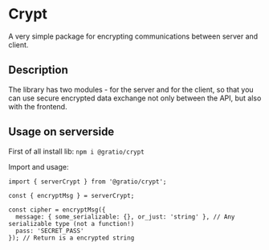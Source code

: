 # Crypt
 A very simple package for encrypting communications between server and client.

## Description
 The library has two modules - for the server and for the client, so that you can use secure encrypted data exchange not only between the API, but also with the frontend.

## Usage on serverside
 First of all install lib:
 `npm i @gratio/crypt`

 Import and usage:
 ```TS
 import { serverCrypt } from '@gratio/crypt';

 const { encryptMsg } = serverCrypt;

 const cipher = encryptMsg({
   message: { some_serializable: {}, or_just: 'string' }, // Any serializable type (not a function!)
   pass: 'SECRET_PASS'
 }); // Return is a encrypted string
 ```
